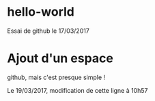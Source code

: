 # hello-world
Essai de github le 17/03/2017
# Ajout d'un espace
github, mais c'est presque simple !

Le 19/03/2017, modification de cette ligne à 10h57

